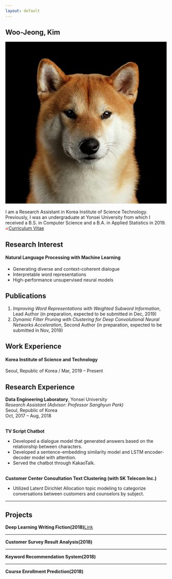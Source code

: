 ```yaml
---
layout: default
---
```


## Woo-Jeong, Kim

<img class="profile-picture" src="shiba.jpg">

I am a Research Assistant in Korea Institute of Science Technology. Previously, I was an undergraduate at Yonsei University from which I received a B.S. in Computer Science and a B.A. in Applied Statistics in 2019.<br>
[<img class="icon" src="pdf.png" width="10" height="10">Curriculum Vitae](CV_Woojeong_Kim.pdf)

## Research Interest

#### Natural Language Processing with Machine Learning
- Generating diverse and context-coherent dialogue
- Interpretable word representations
- High-performance unsupervised neural models

## Publications

1. *Improving Word Representations with Weighted Subword Information*, Lead Author (in preparation, expected to be submitted in Dec, 2019)
2. *Dynamic Filter Pruning with Clustering for Deep Convolutional Neural Networks Acceleration*, Second Author (in preparation, expected to be submitted in Nov, 2019)


## Work Experience

#### Korea Institute of Science and Technology<br>
Seoul, Republic of Korea / Mar, 2019 – Present

## Research Experience
**Data Engineering Laboratory**, Yonsei University<br>
*Research Assistant (Advisor: Professor Sanghyun Park)*<br>
Seoul, Republic of Korea<br>
Oct, 2017 – Aug, 2018<br><br>

**TV Script Chatbot**
-  Developed a dialogue model that generated answers based on the relationship between
characters.
-  Developed a sentence-embedding similarity model and LSTM encoder-decoder model with
attention.
-  Served the chatbot through KakaoTalk.<br><br>

**Customer Center Consultation Text Clustering (with SK Telecom Inc.)**
- Utilized Latent Dirichlet Allocation topic modeling to categorize conversations between
customers and counselors by subject.

---

## Projects
**Deep Learning Writing Fiction(2018)**[Link](/project/dummy_md.html)

---

**Customer Survey Result Analysis(2018)**

---

**Keyword Recommendation System(2018)**

---

**Course Enrollment Prediction(2018)**
